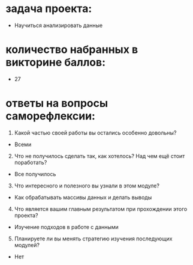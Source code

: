 # задача проекта: 
-  Научиться анализировать данные

# количество набранных в викторине баллов: 
-  27

# ответы на вопросы саморефлексии:

1. Какой частью своей работы вы остались особенно довольны?
-  Всеми

2. Что не получилось сделать так, как хотелось? Над чем ещё стоит поработать?
-  Все получилось

3. Что интересного и полезного вы узнали в этом модуле?
-  Как обрабатывать массивы данных и делать выводы

4. Что является вашим главным результатом при прохождении этого проекта?
-  Изучение подходов в работе с данными

5. Планируете ли вы менять стратегию изучения последующих модулей?
-  Нет